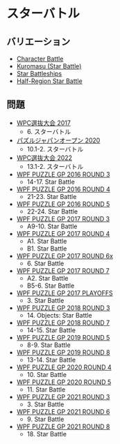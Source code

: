 # スターバトル

## バリエーション
- [Character Battle](characterbattle.md)
- [Kuromasu (Star Battle)](kuromasu-starbattle.md)
- [Star Battleships](star-battleships.md)
- [Half-Region Star Battle](starbattle-halfregion.md)

## 問題
- [WPC選抜大会 2017](../questions/jwpc2017.md)
	- 6\. スターバトル
- [パズルジャパンオープン 2020](../questions/jwpc2020.md)
	- 10.1-2. スターバトル
- [WPC選抜大会 2022](../questions/jwpc2022.md)
	- 13.1-2. スターバトル
- [WPF PUZZLE GP 2016 ROUND 3](../questions/wpfpgp2016-3.md)
	- 14-17. Star Battle
- [WPF PUZZLE GP 2016 ROUND 4](../questions/wpfpgp2016-4.md)
	- 21-23. Star Battle
- [WPF PUZZLE GP 2016 ROUND 5](../questions/wpfpgp2016-5.md)
	- 22-24. Star Battle
- [WPF PUZZLE GP 2017 ROUND 3](../questions/wpfpgp2017-3.md)
	- A9-10. Star Battle
- [WPF PUZZLE GP 2017 ROUND 4](../questions/wpfpgp2017-4.md)
	- A1. Star Battle
	- B1. Star Battle
- [WPF PUZZLE GP 2017 ROUND 6x](../questions/wpfpgp2017-6x.md)
	- 6\. Star Battle
- [WPF PUZZLE GP 2017 ROUND 7](../questions/wpfpgp2017-7.md)
	- A2. Star Battle
	- B5-6. Star Battle
- [WPF PUZZLE GP 2017 PLAYOFFS](../questions/wpfpgp2017-po.md)
	- 3\. Star Battle
- [WPF PUZZLE GP 2018 ROUND 3](../questions/wpfpgp2018-3.md)
	- 14\. Objects: Star Battle
- [WPF PUZZLE GP 2018 ROUND 7](../questions/wpfpgp2018-7.md)
	- 14-15. Star Battle
- [WPF PUZZLE GP 2019 ROUND 5](../questions/wpfpgp2019-5.md)
	- 8-9. Star Battle
- [WPF PUZZLE GP 2019 ROUND 8](../questions/wpfpgp2019-8.md)
	- 13-14. Star Battle
- [WPF PUZZLE GP 2020 ROUND 4](../questions/wpfpgp2020-4.md)
	- 10\. Star Battle
- [WPF PUZZLE GP 2020 ROUND 5](../questions/wpfpgp2020-5.md)
	- 11\. Star Battle
- [WPF PUZZLE GP 2021 ROUND 3](../questions/wpfpgp2021-3.md)
	- 3\. Star Battle
- [WPF PUZZLE GP 2021 ROUND 6](../questions/wpfpgp2021-6.md)
	- 9\. Star Battle
- [WPF PUZZLE GP 2021 ROUND 8](../questions/wpfpgp2021-8.md)
	- 18\. Star Battle
